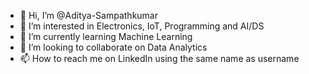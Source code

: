 - 👋 Hi, I’m @Aditya-Sampathkumar
- 👀 I’m interested in Electronics, IoT, Programming and AI/DS
- 🌱 I’m currently learning Machine Learning
- 💞️ I’m looking to collaborate on Data Analytics
- 📫 How to reach me on LinkedIn using the same name as username

<!---
Aditya-Sampathkumar/Aditya-Sampathkumar is a ✨ special ✨ repository because its `README.md` (this file) appears on your GitHub profile.
You can click the Preview link to take a look at your changes.
--->
